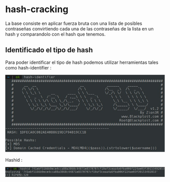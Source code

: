 # hash-cracking

  La base consiste en aplicar fuerza bruta con una lista 
  de posibles contraseñas convirtiendo cada una de las 
  contraseñas de la lista en un hash y comparandolo con el 
  hash que tenemos.

## Identificado el tipo de hash
  Para poder identificar el tipo de hash 
  podemos utilizar herramientas tales como 
  hash-identifier :
 
![hashidentifier](images/hashident.jpg)
  
  Hashid :

![hashid](images/hashid.jpg)

